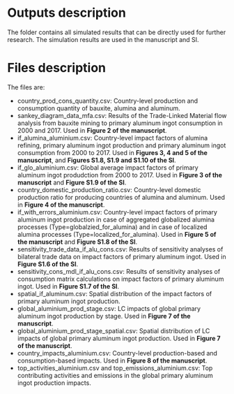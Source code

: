 # Outputs description
The folder contains all simulated results that can be directly used for further research. The simulation results are used in the manuscript and SI.

# Files description
The files are:
* country_prod_cons_quantity.csv: Country-level production and consumption quantity of bauxite, alumina and aluminum.
* sankey_diagram_data_mfa.csv: Results of the Trade-Linked Material flow analysis from bauxite mining to primary aluminum ingot consumption in 2000 and 2017. Used in **Figure 2 of the manuscript**.
* if_alumina_aluminium.csv: Country-level impact factors of alumina refining, primary aluminum ingot production and primary aluminum ingot consumption from 2000 to 2017. Used in **Figures 3, 4 and 5 of the manuscript**, and **Figures S1.8, S1.9 and S1.10 of the SI**.
* if_glo_aluminium.csv: Global average impact factors of primary aluminum ingot produdction from 2000 to 2017. Used in **Figure 3 of the manuscript** and **Figure S1.9 of the SI**.
* country_domestic_production_ratio.csv: Country-level domestic production ratio for producing countries of alumina and aluminum. Used in **Figure 4 of the manuscript**.
* if_with_errors_aluminium.csv: Country-level impact factors of primary aluminum ingot production in case of aggregated globalized alumina processes (Type=globalzied_for_alumina) and in case of localized alumina processes (Type=localized_for_alumina). Used in **Figure 5 of the manuscript** and **Figure S1.8 of the SI**.
* sensitivity_trade_data_if_alu_cons.csv: Results of sensitivity analyses of bilateral trade data on impact factors of primary aluminum ingot. Used in **Figure S1.6 of the SI**.
* sensitivity_cons_mdl_if_alu_cons.csv: Results of sensitivity analyses of consumption matrix calculations on impact factors of primary aluminum ingot. Used in **Figure S1.7 of the SI**.
* spatial_if_aluminum.csv: Spatial distribution of the impact factors of primary aluminum ingot production.
* global_aluminium_prod_stage.csv: LC impacts of global primary aluminum ingot production by stage. Used in **Figure 7 of the manuscript**.
* global_aluminium_prod_stage_spatial.csv: Spatial distribution of LC impacts of global primary aluminum ingot production. Used in **Figure 7 of the manuscript**.
* country_impacts_aluminium.csv: Country-level production-based and consumption-based impacts. Used in **Figure 8 of the manuscript**.
* top_activities_aluminium.csv and top_emissions_aluminium.csv: Top contributing activities and emissions in the global primary aluminum ingot production impacts.

